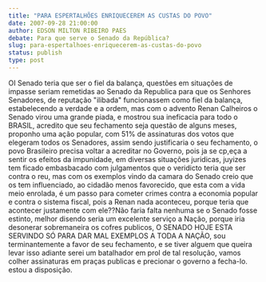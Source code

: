 ```yaml
---
title: "PARA ESPERTALHÕES ENRIQUECEREM AS CUSTAS DO POVO"
date: 2007-09-28 21:00:00
author: EDSON MILTON RIBEIRO PAES
debate: Para que serve o Senado da República?
slug: para-espertalhoes-enriquecerem-as-custas-do-povo
status: publish 
type: post
---
```


OI Senado teria que ser o fiel da balança, questões em situações de impasse seriam remetidas ao Senado da Republica para que os Senhores Senadores, de reputação "ilibada" funcionassem como fiel da balança, estabelecendo a verdade e a ordem, mas com o advento Renan Calheiros o Senado virou uma grande piada, e mostrou sua ineficacia para todo o BRASIL, acredito que seu fechamento seja questão de alguns meses, proponho uma ação popular, com 51% de assinaturas dos votos que elegeram todos os Senadores, assim sendo justificaria o seu fechamento, o povo Brasileiro precisa voltar a acreditar no Governo, pois ja se cp,eça a sentir os efeitos da impunidade, em diversas situações juridicas, juyizes tem ficado embasbacado com julgamentos que o veridicto teria que ser contra o reu, mas com os exemplos vindo da camara do Senado creio que os tem influenciado, ao cidadão menos favorecido, que esta com a vida meio enrolada, é um passo para cometer crimes contra a economia popular e contra o sistema fiscal, pois a Renan nada aconteceu, porque teria que acontecer justamente com ele??Não faria falta nenhuma se o Senado fosse estinto, melhor disendo seria um excelente serviço a Nação, porque iria desonerar sobremaneira os cofres publicos, O SENADO HOJE ESTA SERVINDO SÓ PARA DAR MAL EXEMPLOS A TODA A NAÇÃO, sou terminantemente a favor de seu fechamento, e se tiver alguem que queira levar isso adiante serei um batalhador em prol de tal resolução, vamos colher assinaturas em praças publicas e precionar o governo a fecha-lo. estou a disposição.
